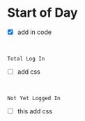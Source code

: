 # **Start of Day**

- [x] add in code

<br>

`Total Log In`
- [ ] add css

<br>

`Not Yet Logged In`
- [ ] this add css 

<br>

<br>
